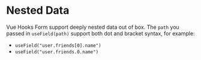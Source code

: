 # Nested Data

Vue Hooks Form support deeply nested data out of box. The `path` you passed in `useField(path)` support both dot and bracket syntax, for example:

- `useField("user.friends[0].name")`
- `useField("user.friends.0.name")`

<demo path="nested-data.vue"/>